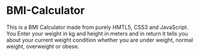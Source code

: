 # BMI-Calculator
This is a BMI Calculator made from purely HMTL5, CSS3 and JavaScript.
You Enter your weight in kg and height in meters and in return it tells you about your current weight condition whether you are under weight, normal weight, overweight or obese.
